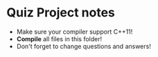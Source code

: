 Quiz Project notes
===
- Make sure your compiler support C++11!
- **Compile** all files in this folder! 
- Don't forget to change questions and answers!
